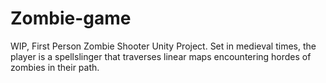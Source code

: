 # Zombie-game
WIP, First Person Zombie Shooter Unity Project. Set in medieval times, the player is a spellslinger that traverses linear maps encountering hordes of zombies in their path. 
